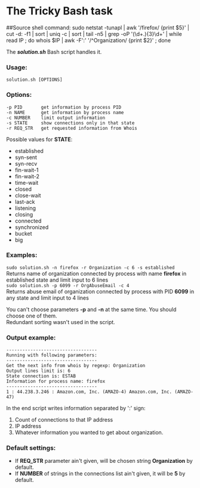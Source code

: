 # The Tricky Bash task

##Source shell command:
sudo netstat -tunapl | awk '/firefox/ {print $5}' | cut -d: -f1 | sort | uniq -c | sort | tail -n5 | grep -oP '(\d+\.){3}\d+' | while read IP ; do whois $IP | awk -F':' '/^Organization/ {print $2}' ; done

The ***solution.sh*** Bash script handles it.

### Usage:
`solution.sh [OPTIONS]`

### Options:
    -p PID       get information by process PID
    -n NAME      get information by process name
    -c NUMBER    limit output information
    -s STATE     show connections only in that state
    -r REQ_STR   get requested information from Whois

Possible values for **STATE**:  
* established  
* syn-sent  
* syn-recv  
* fin-wait-1  
* fin-wait-2  
* time-wait  
* closed  
* close-wait  
* last-ack  
* listening  
* closing  
* connected  
* synchronized  
* bucket  
* big

### Examples:
`sudo solution.sh -n firefox -r Organization -c 6 -s established`  
Returns name of organization connected by process with name **firefox** in established state and limit input to 6 lines  
`sudo solution.sh -p 6099 -r OrgAbuseEmail -c 4`  
Returns abuse email of organization connected by process with PID **6099** in any state and limit input to 4 lines  

You can't choose parameters **-p** and **-n** at the same time. You should choose one of them.  
Redundant sorting wasn't used in the script.

### Output example:
    ----------------------------------
    Running with following parameters:
    ----------------------------------
    Get the next info from whois by regexp: Organization
    Output lines limit is: 6
    State connection is: ESTAB
    Information for process name: firefox
    ----------------------------------
    1 : 44.238.3.246 : Amazon.com, Inc. (AMAZO-4) Amazon.com, Inc. (AMAZO-47)
In the end script writes information separated by ':' sign:
1. Count of connections to that IP address
2. IP address
3. Whatever information you wanted to get about organization. 

### Default settings:
* If **REQ_STR** parameter ain't given, will be chosen string **Organization** by default.
* If **NUMBER** of strings in the connections list ain't given, it will be **5** by default.